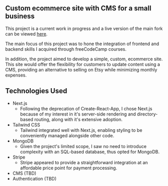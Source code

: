 ## Custom ecommerce site with CMS for a small business

This project is a current work in progress and a live version of the main fork can be viewed [here](gerald-simpson.com).

The main focus of this project was to hone the integration of frontend and backend skills I acquired through freeCodeCamp courses.

In addition, the project aimed to develop a simple, custom, ecommerce site. This site would offer the flexibility for customers to update content using a CMS, providing an alternative to selling on Etsy while minimizing monthly expenses.

## Technologies Used

- Next.js
  - Following the deprecation of Create-React-App, I chose Next.js because of my interest in it's server-side rendering and directory-based routing, along with it's extensive adoption.
- Tailwind CSS
  - Tailwind integrated well with Next.js, enabling styling to be conveniently managed alongside other code.
- MongoDB
  - Given the project's limited scope, I saw no need to introduce complexity with an SQL-based database, thus opted for MongoDB.
- Stripe
  - Stripe appeared to provide a straightforward integration at an affordable price point for payment processing.
- CMS (TBD)
- Authentication (TBD)
